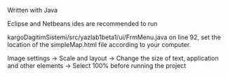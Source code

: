 Written with Java

Eclipse and Netbeans ides are recommended to run

kargoDagitimSistemi/src/yazlab1beta1/ui/FrmMenu.java on line 92, set the location of the simpleMap.html file according to your computer.

Image settings -> Scale and layout -> Change the size of text, application and other elements -> Select 100% before running the project
